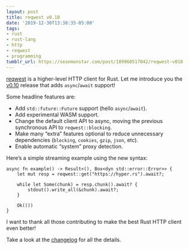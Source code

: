 ```yaml
---
layout: post
title: reqwest v0.10
date: '2019-12-30T13:38:35-05:00'
tags:
- rust
- rust-lang
- http
- reqwest
- programming
tumblr_url: https://seanmonstar.com/post/189960517042/reqwest-v010
---
```

[reqwest](https://crates.io/crates/reqwest) is a higher-level HTTP client for Rust. Let me introduce you the [v0.10](https://github.com/seanmonstar/reqwest/releases/tag/v0.10.0) release that adds `async`/`await` support!

Some headline features are:

- Add `std::future::Future` support (hello `async`/`await`).
- Add experimental WASM support.
- Change the default client API to async, moving the previous synchronous API to `reqwest::blocking`.
- Make many “extra” features optional to reduce unnecessary dependencies (`blocking`, `cookies`, `gzip`, `json`, etc).
- Enable automatic “system” proxy detection.

Here’s a simple streaming example using the new syntax:

    async fn example() -> Result<(), Box<dyn std::error::Error>> {
        let mut resp = reqwest::get("https://hyper.rs").await?;
    
        while let Some(chunk) = resp.chunk().await? {
            stdout().write_all(&chunk).await?;
        }
    
        Ok(())
    } 

I want to thank all those contributing to make the best Rust HTTP client even better!

Take a look at the [changelog](https://github.com/seanmonstar/reqwest/releases/tag/v0.10.0) for all the details.

